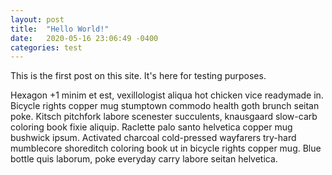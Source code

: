 ```yaml
---
layout: post
title:  "Hello World!"
date:   2020-05-16 23:06:49 -0400
categories: test
---
```


This is the first post on this site. It's here for testing purposes.

Hexagon +1 minim et est, vexillologist aliqua hot chicken vice readymade in. Bicycle rights copper mug stumptown commodo health goth brunch seitan poke. Kitsch pitchfork labore scenester succulents, knausgaard slow-carb coloring book fixie aliquip. Raclette palo santo helvetica copper mug bushwick ipsum. Activated charcoal cold-pressed wayfarers try-hard mumblecore shoreditch coloring book ut in bicycle rights copper mug. Blue bottle quis laborum, poke everyday carry labore seitan helvetica.